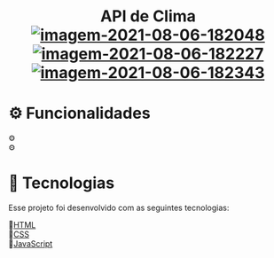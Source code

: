 <h1 align="center">API de Clima
 </br>
<a href="https://imgbb.com/"><img src="https://i.ibb.co/DWxHSYh/imagem-2021-08-06-182048.png" alt="imagem-2021-08-06-182048" border="0" ></a>
<a href="https://imgbb.com/"><img src="https://i.ibb.co/wrjwj54/imagem-2021-08-06-182227.png" alt="imagem-2021-08-06-182227" border="0" ></a>
<a href="https://imgbb.com/"><img src="https://i.ibb.co/G5nVQhS/imagem-2021-08-06-182343.png" alt="imagem-2021-08-06-182343" border="0" ></a>

</h1>
 <h1>⚙ Funcionalidades</h1>
⚙
 </br>
⚙
 </br>

 
 
 <h1>🚀 Tecnologias</h1>
Esse projeto foi desenvolvido com as seguintes tecnologias:

🚀[HTML](https://pt.wikipedia.org/wiki/HTML)
 </br>
🚀[CSS](https://pt.wikipedia.org/wiki/Cascading_Style_Sheets)
 </br>
🚀[JavaScript](https://pt.wikipedia.org/wiki/JavaScript)



 

